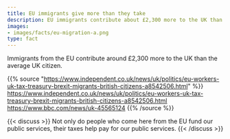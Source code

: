 ```yaml
---
title: EU immigrants give more than they take
description: EU immigrants contribute about £2,300 more to the UK than the average UK citizen. How will Brexit affect you?
images:
- images/facts/eu-migration-a.png
type: fact
---
```


Immigrants from the EU contribute around £2,300 more to the UK than the average UK citizen.

{{% source "https://www.independent.co.uk/news/uk/politics/eu-workers-uk-tax-treasury-brexit-migrants-british-citizens-a8542506.html" %}}
https://www.independent.co.uk/news/uk/politics/eu-workers-uk-tax-treasury-brexit-migrants-british-citizens-a8542506.html
https://www.bbc.com/news/uk-45565124
{{% /source %}}

{{< discuss >}}
Not only do people who come here from the EU fund our public services, their taxes help pay for our public services.
{{< /discuss >}}
